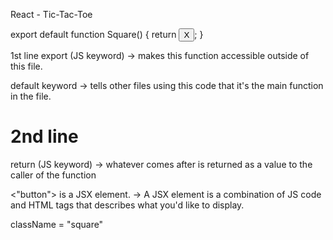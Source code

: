 React - Tic-Tac-Toe

export default function Square() {
  return <button className="square">X</button>;
}

1st line
export (JS keyword)
-> makes this function accessible outside of this file.

default keyword
-> tells other files using this code that it's the main function in the file.

<h1> 2nd line </h1>
return (JS keyword)
-> whatever comes after is returned as a value to the caller of the function

<"button"> is a JSX element.
-> A JSX element is a combination of JS code and HTML tags that describes what you'd like to display.

className = "square"
